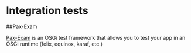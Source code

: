 Integration tests
=================

##Pax-Exam

[Pax-Exam](https://ops4j1.jira.com/wiki/display/PAXEXAM4/Pax+Exam) is an OSGi test framework that allows you to test your app in an OSGi runtime (felix, equinox, karaf, etc.)